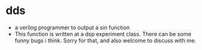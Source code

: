 # dds
- a verilog programmer to output a sin function
- This function is written at a dsp experiment class. There can be some funny bugs i think. Sorry for that, and also welcome to
discuss with me.
